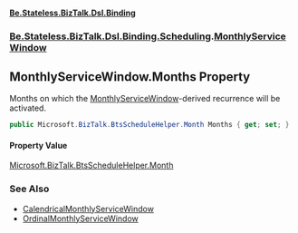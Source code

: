#### [Be.Stateless.BizTalk.Dsl.Binding](README.md 'README')
### [Be.Stateless.BizTalk.Dsl.Binding.Scheduling](Be.Stateless.BizTalk.Dsl.Binding.Scheduling.md 'Be.Stateless.BizTalk.Dsl.Binding.Scheduling').[MonthlyServiceWindow](MonthlyServiceWindow.md 'Be.Stateless.BizTalk.Dsl.Binding.Scheduling.MonthlyServiceWindow')

## MonthlyServiceWindow.Months Property

Months on which the [MonthlyServiceWindow](MonthlyServiceWindow.md 'Be.Stateless.BizTalk.Dsl.Binding.Scheduling.MonthlyServiceWindow')-derived recurrence will be activated.

```csharp
public Microsoft.BizTalk.BtsScheduleHelper.Month Months { get; set; }
```

#### Property Value
[Microsoft.BizTalk.BtsScheduleHelper.Month](https://docs.microsoft.com/en-us/dotnet/api/Microsoft.BizTalk.BtsScheduleHelper.Month 'Microsoft.BizTalk.BtsScheduleHelper.Month')

### See Also
- [CalendricalMonthlyServiceWindow](CalendricalMonthlyServiceWindow.md 'Be.Stateless.BizTalk.Dsl.Binding.Scheduling.CalendricalMonthlyServiceWindow')
- [OrdinalMonthlyServiceWindow](OrdinalMonthlyServiceWindow.md 'Be.Stateless.BizTalk.Dsl.Binding.Scheduling.OrdinalMonthlyServiceWindow')
